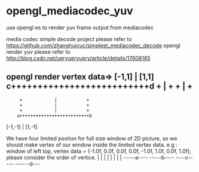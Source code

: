# opengl_mediacodec_yuv
use opengl es to render yuv frame output from mediacodec

media codec simple decode project please refer to https://github.com/zhanghuicuc/simplest_mediacodec_decode
opengl render yuv please refer to http://blog.csdn.net/ueryueryuery/article/details/17608185


opengl render vertex data=>
[-1,1]                |                          [1,1]
        c++++++++++++++++++++++++++d
         +            |           +
         +            |           +
  -------------------------------------------
         +            |           +
         +            |           + 
         +            |           +
        a++++++++++++++++++++++++++b
[-1,-1]               |                          [1,-1]


We have four limited postion for full size window of 2D picture, so we should make vertex of our window inside the limited vertex data.
e.g : window of left top, vertex data = {-1.0f, 0.0f, 0.0f, 0.0f, -1.0f, 1.0f, 0.0f, 1.0f}, please consider the order of vertice.
                                         |        |   |        |  |        |   |        |
                                         -----a----   -----b----  ----c-----   ------d---
